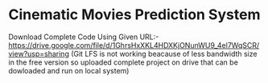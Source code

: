 # Cinematic Movies Prediction System
Download Complete Code Using Given URL:- https://drive.google.com/file/d/1GhrsHxXKL4HDXKjONunWU9_4el7WqSCR/view?usp=sharing
(Git LFS is not working beacause of less bandwidth size in the free version so uploaded complete project on drive that can be dowloaded and run on local system)




